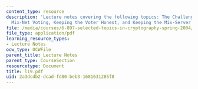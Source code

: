 ```yaml
---
content_type: resource
description: 'Lecture notes covering the following topics: The Challenges of Verifiable
  Mix-Net Voting, Keeping the Voter Honest, and Keeping the Mix-Server Honest.'
file: /media/courses/6-897-selected-topics-in-cryptography-spring-2004/2a3dcdb2dcadfd80beb31681631285f8_l19.pdf
file_type: application/pdf
learning_resource_types:
- Lecture Notes
ocw_type: OCWFile
parent_title: Lecture Notes
parent_type: CourseSection
resourcetype: Document
title: l19.pdf
uid: 2a3dcdb2-dcad-fd80-beb3-1681631285f8
---
```

